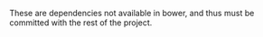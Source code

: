 These are dependencies not available in bower, and thus must be committed with the rest of the project.
